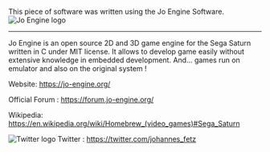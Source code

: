 
This piece of software was written using the Jo Engine Software.
![Jo Engine logo](https://jo-engine.org/images/design/HEADER_IMG-1.png)

-------------
Jo Engine is an open source 2D and 3D game engine for the Sega Saturn written in C under MIT license.
It allows to develop game easily without extensive knowledge in embedded development.
And... games run on emulator and also on the original system !

Website: https://jo-engine.org/

Official Forum : https://forum.jo-engine.org/

Wikipedia: https://en.wikipedia.org/wiki/Homebrew_(video_games)#Sega_Saturn

![Twitter logo](https://jo-engine.org/upload/images/twitter.png) Twitter : https://twitter.com/johannes_fetz
